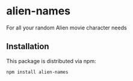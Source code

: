 # alien-names

For all your random Alien movie character needs

## Installation

This package is distributed via npm:

```
npm install alien-names
```
